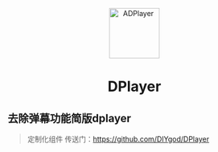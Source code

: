 <p align="center">
<img src="https://i.imgur.com/LnPvZvO.png" alt="ADPlayer" width="100">
</p>
<h1 align="center">DPlayer</h1>

## 去除弹幕功能简版dplayer
> 定制化组件
传送门：https://github.com/DIYgod/DPlayer
